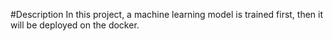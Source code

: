 #Description
In this project, a machine learning model is trained first, then it will be deployed on the docker. 
